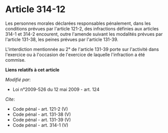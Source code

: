 # Article 314-12

Les personnes morales déclarées responsables pénalement, dans les conditions prévues par l'article 121-2, des infractions
définies aux articles 314-1 et 314-2 encourent, outre l'amende suivant les modalités prévues par l'article 131-38, les peines
prévues par l'article 131-39. 

L'interdiction mentionnée au 2° de l'article 131-39 porte sur l'activité dans l'exercice ou à l'occasion de l'exercice de
laquelle l'infraction a été commise.

**Liens relatifs à cet article**

_Modifié par_:

  - Loi n°2009-526 du 12 mai 2009 - art. 124

_Cite_:

  - Code pénal - art. 121-2 (V)
  - Code pénal - art. 131-38 (V)
  - Code pénal - art. 131-39 (V)
  - Code pénal - art. 314-1 (V)

